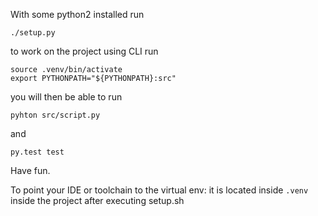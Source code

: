 
With some python2 installed run

    ./setup.py
    
to work on the project using CLI run

    source .venv/bin/activate
    export PYTHONPATH="${PYTHONPATH}:src"

you will then be able to run

    pyhton src/script.py
    
and 
    
    py.test test
    
Have fun.

To point your IDE or toolchain to the virtual env:
it is located inside `.venv` inside the project after executing setup.sh